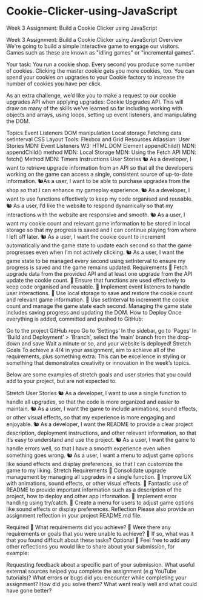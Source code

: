 # Cookie-Clicker-using-JavaScript
Week 3 Assignment: Build a Cookie Clicker using JavaScript


Week 3 Assignment: Build a Cookie Clicker using JavaScript
Overview
We're going to build a simple interactive game to engage our visitors. Games such as these are known as "idling games" or "incremental games".

Your task: You run a cookie shop. Every second you produce some number of cookies. Clicking the master cookie gets you more cookies, too. You can spend your cookies on upgrades to your Cookie factory to increase the number of cookies you have per click.

As an extra challenge, we’d like you to make a request to our cookie upgrades API when applying upgrades: Cookie Upgrades API. This will draw on many of the skills we've learned so far including working with objects and arrays, using loops, setting up event listeners, and manipulating the DOM.

Topics
Event Listeners
DOM manipulation
Local storage
Fetching data
setInterval
CSS Layout Tools: Flexbox and Grid
Resources
Atlassian: User Stories
MDN: Event Listeners
W3: HTML DOM Element appendChild()
MDN: appendChild() method
MDN: Local Storage
MDN: Using the Fetch API
MDN: fetch() Method
MDN: Timers
Instructions
User Stories
🐿️ As a developer, I want to retrieve upgrade information from an API so that all the developers working on the game can access a single, consistent source of up-to-date information.
🐿️As a user, I want to be able to purchase upgrades from the shop so that I can enhance my gameplay experience.
🐿️ As a developer, I want to use functions effectively to keep my code organised and reusable.
🐿️ As a user, I’d like the website to respond dynamically so that my interactions with the website are responsive and smooth.
🐿️ As a user, I want my cookie count and relevant game information to be stored in local storage so that my progress is saved and I can continue playing from where I left off later.
🐿️ As a user, I want the cookie count to increment automatically and the game state to update each second so that the game progresses even when I’m not actively clicking.
🐿️ As a user, I want the game state to be managed every second using setInterval to ensure my progress is saved and the game remains updated.
Requirements
🎯 Fetch upgrade data from the provided API and at least one upgrade from the API update the cookie count.
🎯 Ensure that functions are used effectively to keep code organised and reusable.
🎯 Implement event listeners to handle user interactions.
🎯 Use local storage to save and restore the cookie count and relevant game information.
🎯 Use setInterval to increment the cookie count and manage the game state each second.
Managing the game state includes saving progress and updating the DOM.
How to Deploy
Once everything is added, committed and pushed to GitHub:

 
Go to the project GitHub repo
Go to ‘Settings’
In the sidebar, go to ‘Pages’
In ‘Build and Deployment’ > ‘Branch’, select the ‘main’ branch from the drop-down and save
Wait a minute or so, and your website is deployed!
Stretch Goals
To achieve a 4/4 in your assignment, aim to achieve all of the requirements, plus something extra. This can be excellence in styling or something that demonstrates creativity or innovation in the week’s topics.

Below are some examples of stretch goals and user stories that you could add to your project, but are not expected to.

Stretch User Stories
🐿️ As a developer, I want to use a single function to handle all upgrades, so that the code is more organized and easier to maintain.
🐿️ As a user, I want the game to include animations, sound effects, or other visual effects, so that my experience is more engaging and enjoyable.
🐿️ As a developer, I want the README to provide a clear project description, deployment instructions, and other relevant information, so that it’s easy to understand and use the project.
🐿️ As a user, I want the game to handle errors well, so that I have a smooth experience even when something goes wrong.
🐿️ As a user, I want a menu to adjust game options like sound effects and display preferences, so that I can customize the game to my liking.
Stretch Requirements
🏹 Consolidate upgrade management by managing all upgrades in a single function.
🏹 Improve UX with animations, sound effects, or other visual effects.
🏹 Fantastic use of README to provide important information such as a description of the project, how to deploy and other app information.
🏹 Implement error handling using try/catch.
🏹 Create a menu for users to adjust game options like sound effects or display preferences.
Reflection
Please also provide an assignment reflection in your project README.md file.

Required
🎯 What requirements did you achieve?
🎯 Were there any requirements or goals that you were unable to achieve?
🎯 If so, what was it that you found difficult about these tasks?
Optional
🏹 Feel free to add any other reflections you would like to share about your submission, for example:

Requesting feedback about a specific part of your submission.
What useful external sources helped you complete the assignment (e.g YouTube tutorials)?
What errors or bugs did you encounter while completing your assignment? How did you solve them?
What went really well and what could have gone better?